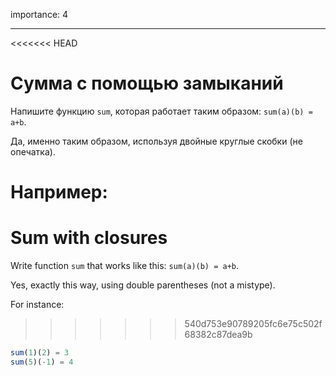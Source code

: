 importance: 4

---

<<<<<<< HEAD
# Сумма с помощью замыканий

Напишите функцию `sum`, которая работает таким образом: `sum(a)(b) = a+b`.

Да, именно таким образом, используя двойные круглые скобки (не опечатка).

Например:
=======
# Sum with closures

Write function `sum` that works like this: `sum(a)(b) = a+b`.

Yes, exactly this way, using double parentheses (not a mistype).

For instance:
>>>>>>> 540d753e90789205fc6e75c502f68382c87dea9b

```js
sum(1)(2) = 3
sum(5)(-1) = 4
```

